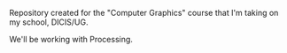 Repository created for the "Computer Graphics" course that I'm
taking on my school, DICIS/UG.

We'll be working with Processing.